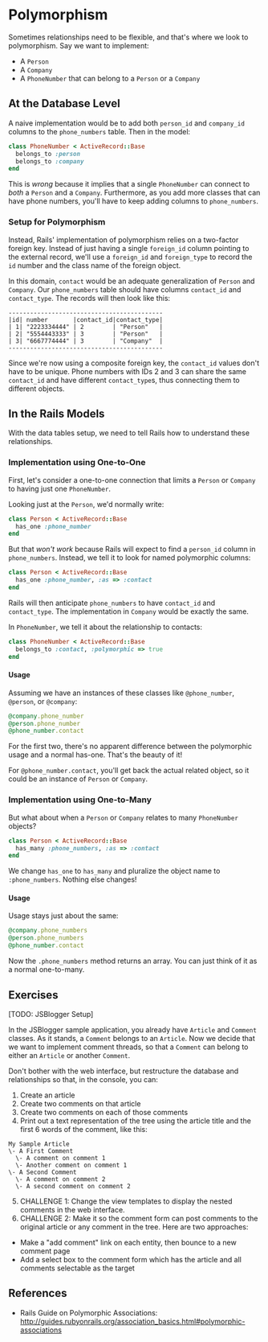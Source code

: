# Polymorphism

Sometimes relationships need to be flexible, and that's where we look to polymorphism. Say we want to implement:

* A `Person`
* A `Company`
* A `PhoneNumber` that can belong to a `Person` or a `Company`

## At the Database Level

A naive implementation would be to add both `person_id` and `company_id` columns to the `phone_numbers` table. Then in the model:

```ruby
class PhoneNumber < ActiveRecord::Base
  belongs_to :person
  belongs_to :company
end
```

This is *wrong* because it implies that a single `PhoneNumber` can connect to *both* a `Person` and a `Company`. Furthermore, as you add more classes that can have phone numbers, you'll have to keep adding columns to `phone_numbers`.

### Setup for Polymorphism

Instead, Rails' implementation of polymorphism relies on a two-factor foreign key. Instead of just having a single `foreign_id` column pointing to the external record, we'll use a `foreign_id` and `foreign_type` to record the `id` number and the class name of the foreign object.

In this domain, `contact` would be an adequate generalization of `Person` and `Company`. Our `phone_numbers` table should have columns `contact_id` and `contact_type`. The records will then look like this:

```
-------------------------------------------
|id| number       |contact_id|contact_type|
| 1| "2223334444" | 2        | "Person"   |
| 2| "5554443333" | 3        | "Person"   |
| 3| "6667774444" | 3        | "Company"  |
-------------------------------------------
```

Since we're now using a composite foreign key, the `contact_id` values don't have to be unique. Phone numbers with IDs 2 and 3 can share the same `contact_id` and have different `contact_type`s, thus connecting them to different objects.

## In the Rails Models

With the data tables setup, we need to tell Rails how to understand these relationships.

### Implementation using One-to-One

First, let's consider a one-to-one connection that limits a `Person` or `Company` to having just one `PhoneNumber`.

Looking just at the `Person`, we'd normally write:

```ruby
class Person < ActiveRecord::Base
  has_one :phone_number
end
```

But that *won't work* because Rails will expect to find a `person_id` column in `phone_numbers`. Instead, we tell it to look for named polymorphic columns:

```ruby
class Person < ActiveRecord::Base
  has_one :phone_number, :as => :contact
end
```

Rails will then anticipate `phone_numbers` to have `contact_id` and `contact_type`. The implementation in `Company` would be exactly the same.

In `PhoneNumber`, we tell it about the relationship to contacts:

```ruby
class PhoneNumber < ActiveRecord::Base
  belongs_to :contact, :polymorphic => true
end
```

#### Usage

Assuming we have an instances of these classes like `@phone_number`, `@person`, or `@company`:

```ruby
@company.phone_number
@person.phone_number
@phone_number.contact
```

For the first two, there's no apparent difference between the polymorphic usage and a normal has-one. That's the beauty of it!

For `@phone_number.contact`, you'll get back the actual related object, so it could be an instance of `Person` or `Company`.

### Implementation using One-to-Many

But what about when a `Person` or `Company` relates to many `PhoneNumber` objects?

```ruby
class Person < ActiveRecord::Base
  has_many :phone_numbers, :as => :contact
end
```

We change `has_one` to `has_many` and pluralize the object name to `:phone_numbers`. Nothing else changes!

#### Usage

Usage stays just about the same:

```ruby
@company.phone_numbers
@person.phone_numbers
@phone_number.contact
```

Now the `.phone_numbers` method returns an array. You can just think of it as a normal one-to-many.

## Exercises

[TODO: JSBlogger Setup]

In the JSBlogger sample application, you already have `Article` and `Comment` classes. As it stands, a `Comment` belongs to an `Article`. Now we decide that we want to implement comment threads, so that a `Comment` can belong to either an `Article` or another `Comment`. 

Don't bother with the web interface, but restructure the database and relationships so that, in the console, you can:

1. Create an article
2. Create two comments on that article
3. Create two comments on each of those comments
4. Print out a text representation of the tree using the article title and the first 6 words of the comment, like this:

```
My Sample Article
\- A First Comment
  \- A comment on comment 1
  \- Another comment on comment 1
\- A Second Comment
  \- A comment on comment 2
  \- A second comment on comment 2
```
5. CHALLENGE 1: Change the view templates to display the nested comments in the web interface.
6. CHALLENGE 2: Make it so the comment form can post comments to the original article or any comment in the tree. Here are two approaches:
  * Make a "add comment" link on each entity, then bounce to a new comment page
  * Add a select box to the comment form which has the article and all comments selectable as the target

## References

* Rails Guide on Polymorphic Associations: http://guides.rubyonrails.org/association_basics.html#polymorphic-associations
